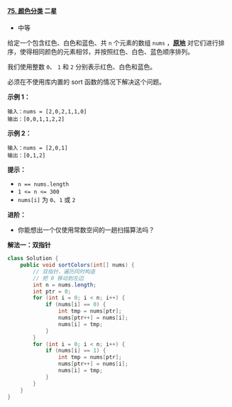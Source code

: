 #### [75. 颜色分类](https://leetcode.cn/problems/sort-colors/) 二星

- 中等

给定一个包含红色、白色和蓝色、共 `n` 个元素的数组 `nums` ，**[原地](https://baike.baidu.com/item/原地算法)** 对它们进行排序，使得相同颜色的元素相邻，并按照红色、白色、蓝色顺序排列。

我们使用整数 `0`、 `1` 和 `2` 分别表示红色、白色和蓝色。



必须在不使用库内置的 sort 函数的情况下解决这个问题。

 

**示例 1：**

```
输入：nums = [2,0,2,1,1,0]
输出：[0,0,1,1,2,2]
```

**示例 2：**

```
输入：nums = [2,0,1]
输出：[0,1,2]
```

 

**提示：**

- `n == nums.length`
- `1 <= n <= 300`
- `nums[i]` 为 `0`、`1` 或 `2`

 

**进阶：**

- 你能想出一个仅使用常数空间的一趟扫描算法吗？



**解法一：双指针**

```java
class Solution {
    public void sortColors(int[] nums) {
        // 双指针，遍历同时构造
        // 把 0 移动到左边
        int n = nums.length;
        int ptr = 0;
        for (int i = 0; i < n; i++) {
            if (nums[i] == 0) {
                int tmp = nums[ptr];
                nums[ptr++] = nums[i];
                nums[i] = tmp;
            }
        }
        for (int i = 0; i < n; i++) {
            if (nums[i] == 1) {
                int tmp = nums[ptr];
                nums[ptr++] = nums[i];
                nums[i] = tmp;
            }
        }
    }
}
```

